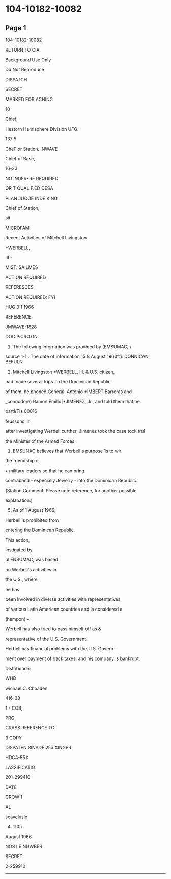 # 104-10182-10082

## Page 1

104-10182-10082

RETURN TO CIA

Background Use Only

Do Not Reproduce

DISPATCH

SECRET

MARKED FOR ACHING

10

Chief,

Hestorn Hemisphere DIvisIon UFG.

137 5

CheT or Station. INWAVE

Chief of Base,

16-33

NO INDER•RE REQUIRED

OR T QUAL F.ED DESA

PLAN JUOGE INDE KING

Chief of Station,

sit

MICROFAM

Recent Activities of Mitchell Livingston

*WERBELL,

III -

MIST. SAILMES

ACTION REQUIRED

REFERESCES

ACTION REQUIRED: FYI

HUG 3 1 1966

REFERENCE:

JMWAVE-1828

DOC.PiCRO.GN

1. The following infornation was provided by (EMSUMAC] /

source 1-1.. The date of information 15 8 August 1960°fi: DONNICAN BEFULN

2. Mitchell Livingston *WERBELL, III, & U.S. citizen,

had made several trips. to the Dominican Republic.

of them, he phoned General' Antonio *IMBERT Barreras and

_connodore) Ramon Emilio|*JIMENEZ, Jr., and told them that he

bartl/Tis 00016

feussons lir

after investigating Werbell curther, Jimenez took the case tock trul

the Minister of the Armed Forces.

1. EMSUNAÇ believes that Werbell's purpose 1s to wir

the friendship o

• military leaders so that he can bring

contraband - especially Jewelry - into the Dominican Republic.

(Station Comment: Please note reference, for another possible

explanation:)

5. As of 1 August 1966,

Herbell is prohibited from

entering the Dominican Republic.

This action,

instigated by

ol ENSUMAC, was based

on Werbell's activities in

the U.S., where

he has

been Involved in diverse activities with representatives

of various Latin American countries and is considered a

(hampon) •

Werbell has also tried to pass himself off as &

representative of the U.S. Government.

Herbell has financial problems with the U.S. Govern-

ment over payment of back taxes, and his company is bankrupt.

Distribution:

WHD

wichael C. Choaden

416-38

1 - COB,

PRG

CRASS REFERENCE TO

3 COPY

DISPATEN SINADE 25a XINGER

HDCA-551:

LASSIFICATIO

201-299410

DATE

CROW 1

AL

scavelusio

4. 1105

August 1966

NOS LE NUWBER

SECRET

2-259910

---

